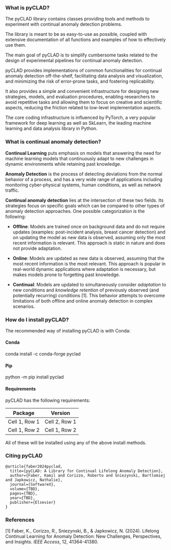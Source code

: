### What is pyCLAD?

The pyCLAD library contains classes providing tools and methods to experiment with continual anomaly detection problems.

The library is meant to be as easy-to-use as possible, coupled with extensive documentation of all functions and examples of how to effectively use them.

The main goal of pyCLAD is to simplify cumbersome tasks related to the design of experimental pipelines for continual anomaly detection. 

pyCLAD provides implementations of common functionalities for continual anomaly detection off-the-shelf, facilitating data analysis and visualization, and minimizing the risk of error-prone tasks, and fostering replicability. 

It also provides a simple and convenient infrastructure for designing new strategies, models, and evaluation procedures, enabling researchers to avoid repetitive tasks and allowing them to focus on creative and scientific aspects, reducing the friction related to low-level implementation aspects. 

The core coding infrastructure is influenced by PyTorch, a very popular framework for deep learning as well as SkLearn, the leading machine learning and data analysis library in Python.

### What is continual anomaly detection?

**Continual Learning** puts emphasis on models that answering the need for machine learning models that continuously adapt to new challenges in dynamic environments while retaining past knowledge.

**Anomaly Detection** is the process of detecting deviations from the normal behavior of a process, and has a very wide range of applications including monitoring cyber-physical systems, human conditions, as well as network traffic.

**Continual anomaly detection** lies at the intersection of these two fields. Its strategies focus on specific goals which can be compared to other types of anomaly detection approaches. One possible categorization is the following:

- **Offline**: Models are trained once on background data and do not require updates (examples: post-incident analysis, breast cancer detection)  and  on updating the model as new data is observed, assuming only the most recent information is relevant. This approach is static in nature and does not provide adaptation. 

- **Online**: Models are updated as new data is observed, assuming that the most recent information is the most relevant. This approach is popular in real-world dynamic applications where adaptation is necessary, but makes models prone to forgetting past knowledge. 

- **Continual**: Models are updated to simultaneously consider *adaptation* to new conditions and *knowledge retention* of previously observed (and potentially recurring) conditions [1].
This behavior attempts to overcome limitations of both offline and online anomaly detection in complex scenarios.


### How do I install pyCLAD?

The recommended way of installing pyCLAD is with Conda:

#### Conda
conda install -c conda-forge pyclad

#### Pip
python -m pip install pyclad

#### Requirements
pyCLAD has the following  requirements:
    
| Package       | Version       |
|---------------|---------------|
| Cell 1, Row 1 | Cell 2, Row 1 |
| Cell 1, Row 2 | Cell 1, Row 2 |

All of these will be installed using any of the above install methods.


### Citing pyCLAD

    @article{faber2024pyclad,
      title={pyCLAD: A Library for Continual Lifelong Anomaly Detection},
      author={Faber, Kamil and Corizzo, Roberto and Sniezynski, Bartlomiej and Japkowicz, Nathalie},
      journal={SoftwareX},
      volume={TBD},
      pages={TBD},
      year={TBD},
      publisher={Elsevier}
    }

### References

[1] Faber, K., Corizzo, R., Sniezynski, B., & Japkowicz, N. (2024). Lifelong Continual Learning for Anomaly Detection: New Challenges, Perspectives, and Insights. *IEEE Access*, 12, 41364-41380.
